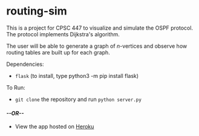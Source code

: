 # routing-sim
This is a project for CPSC 447 to visualize and simulate the OSPF protocol. The protocol implements Dijkstra's algorithm.

The user will be able to generate a graph of *n*-vertices and observe how routing tables are built up for each graph.

Dependencies:
 - `flask` (to install, type python3 -m pip install flask)

To Run:
 - `git clone` the repository and run `python server.py`
#### ***--OR--***
 - View the app hosted on [Heroku](https://routing-sim.herokuapp.com)